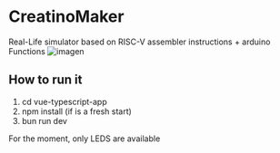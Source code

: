 # CreatinoMaker
Real-Life simulator based on RISC-V assembler instructions + arduino Functions
![imagen](https://github.com/user-attachments/assets/8bbbe6af-c9b6-49a9-a6b1-293170ca6a54)


## How to run it
1. cd vue-typescript-app
2. npm install (if is a fresh start)
3. bun run dev

For the moment, only LEDS are available 
